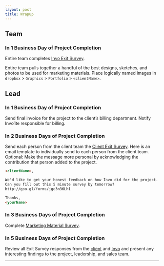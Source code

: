 ```yaml
---
layout: post
title: Wrapup 
---
```


## Team
### In 1 Business Day of Project Completion
Entire team completes [Invo Exit Survey](http://goo.gl/forms/N6MZHjiOL3).

Entire team pulls together a handful of the best designs, sketches, and photos to be used for marketing materials. Place logically named images in `dropbox` > `Graphics` > `Portfolio` > `<clientName>`.


## Lead
### In 1 Business Day of Project Completion
Send final invoice for the project to the client’s billing department. Notify Invo’ite responsible for billing.

### In 2 Business Days of Project Completion
Send each person from the client team the [Client Exit Survey](http://goo.gl/forms/jge3n36Lh1). Here is an email template to individually send to each person from the client team. Optional: Make the message more personal by acknowledging the contribution that person added to the project.

``` html
<clientName>,  

We'd like to get your honest feedback on how Invo did for the project.  
Can you fill out this 5 minute survey by tomorrow?  
http://goo.gl/forms/jge3n36Lh1

Thanks,  
<yourName>
```

### In 3 Business Days of Project Completion
Complete [Marketing Material Survey](http://goo.gl/forms/SfoP7uYVzR).

### In 5 Business Days of Project Completion
Review all Exit Survey responses from the [client](https://docs.google.com/a/goinvo.com/spreadsheets/d/1p1QHnFSGsIxQThGMqmQFsbpqUmlYuy04omzCriQd6Gk/edit#gid=290826126) and [Invo](https://docs.google.com/a/goinvo.com/spreadsheets/d/1p1QHnFSGsIxQThGMqmQFsbpqUmlYuy04omzCriQd6Gk/edit#gid=290826126) and present any interesting findings to the project, leadership, and sales team.

---
